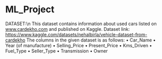 # ML_Project

DATASET:\n
This dataset contains information about used cars listed on www.cardekho.com and published on Kaggle. Dataset link: https://www.kaggle.com/datasets/nehalbirla/vehicle-dataset-from-cardekho
The columns in the given dataset is as follows:
•	Car_Name
•	Year (of manufacture)
•	Selling_Price
•	Present_Price
•	Kms_Driven
•	Fuel_Type
•	Seller_Type
•	Transmission
•	Owner
